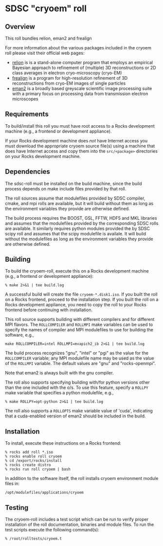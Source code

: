 # SDSC "cryoem" roll

## Overview

This roll bundles relion, eman2 and frealign

For more information about the various packages included in the cryoem roll please visit their official web pages:

- <a href="http://www2.mrc-lmb.cam.ac.uk/relion/index.php/Main_Page" target="_blank">relion</a> is  is a stand-alone computer program that employs an empirical Bayesian approach to refinement of (multiple) 3D reconstructions or 2D class averages in electron cryo-microscopy (cryo-EM)
- <a href="http://grigoriefflab.janelia.org/frealign" target="_blank">frealign</a> is a program for high-resolution refinement of 3D reconstructions from cryo-EM images of single particles
- <a href="http://ncmi.bcm.tmc.edu/ncmi/software/software_details?selected_software=counter_222" target="_blank">eman2</a>  is a broadly based greyscale scientific image processing suite with a primary focus on processing data from transmission electron microscopes


## Requirements

To build/install this roll you must have root access to a Rocks development
machine (e.g., a frontend or development appliance).

If your Rocks development machine does *not* have Internet access you must
download the appropriate cryoem source file(s) using a machine that does
have Internet access and copy them into the `src/<package>` directories on your
Rocks development machine.


## Dependencies

The sdsc-roll must be installed on the build machine, since the build process
depends on make include files provided by that roll.

The roll sources assume that modulefiles provided by SDSC compiler, cmake, and mpi
rolls are available, but it will build without them as long as the environment
variables they provide are otherwise defined.

The build process requires the BOOST, GSL, FFTW, HDF5 and MKL libraries and assumes that the
modulefiles provided by the corresponding SDSC rolls are available.
It similarly requires python modules provided the by SDSC scipy roll and
assumes that the scipy modulefile is availale.  It will build without the
modulefiles as long as the environment variables they provide are otherwise
defined.


## Building

To build the cryoem-roll, execute this on a Rocks development
machine (e.g., a frontend or development appliance):

```shell
% make 2>&1 | tee build.log
```

A successful build will create the file `cryoem-*.disk1.iso`.  If you built
the roll on a Rocks frontend, proceed to the installation step. If you built the
roll on a Rocks development appliance, you need to copy the roll to your Rocks
frontend before continuing with installation.

This roll source supports building with different compilers and for different
MPI flavors.  The `ROLLCOMPILER` and `ROLLMPI` make variables can be used to
specify the names of compiler and MPI modulefiles to use for building the
software, e.g.,

```shell
make ROLLCOMPILER=intel ROLLMPI=mvapich2_ib 2>&1 | tee build.log
```

The build process recognizes "gnu", "intel" or "pgi" as the value for the
`ROLLCOMPILER` variable; any MPI modulefile name may be used as the value of
the `ROLLMPI` variable.  The default values are "gnu" and "rocks-openmpi".

Note that eman2 is always built with the gnu compiler.

The roll also supports specifying building with/for python versions other than
the one included with the o/s.  To use this feature, specify a `ROLLPY` make
variable that specifies a python modulefile, e.g.,

```shell
% make ROLLPY=opt-python 2>&1 | tee build.log
```

The roll also supports a `ROLLOPTS` make variable value of 'cuda', indicating
that a cuda-enabled version of eman2 should be included in the build.


## Installation

To install, execute these instructions on a Rocks frontend:

```shell
% rocks add roll *.iso
% rocks enable roll cryoem
% cd /export/rocks/install
% rocks create distro
% rocks run roll cryoem | bash
```

In addition to the software itself, the roll installs cryoem environment
module files in:

```shell
/opt/modulefiles/applications/cryoem
```


## Testing

The cryoem-roll includes a test script which can be run to verify proper
installation of the roll documentation, binaries and module files. To
run the test scripts execute the following command(s):

```shell
% /root/rolltests/cryoem.t 
```


